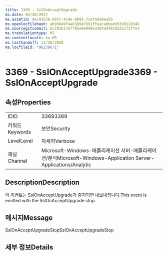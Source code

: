 ```yaml
---
title: 3369 - SslOnAcceptUpgrade
ms.date: 03/30/2017
ms.assetid: dec93b38-d97c-4c9e-8891-7cefa0a8aa5b
ms.openlocfilehash: ab99849f4a8389e7691ffaaca6bae693dd120346
ms.sourcegitcommit: bc293b14af795e0e999e3304dd40c0222cf2ffe4
ms.translationtype: MT
ms.contentlocale: ko-KR
ms.lasthandoff: 11/26/2020
ms.locfileid: "96259671"
---
```

# <a name="3369---sslonacceptupgrade"></a><span data-ttu-id="7d31e-102">3369 - SslOnAcceptUpgrade</span><span class="sxs-lookup"><span data-stu-id="7d31e-102">3369 - SslOnAcceptUpgrade</span></span>

## <a name="properties"></a><span data-ttu-id="7d31e-103">속성</span><span class="sxs-lookup"><span data-stu-id="7d31e-103">Properties</span></span>  
  
|||  
|-|-|  
|<span data-ttu-id="7d31e-104">ID</span><span class="sxs-lookup"><span data-stu-id="7d31e-104">ID</span></span>|<span data-ttu-id="7d31e-105">3369</span><span class="sxs-lookup"><span data-stu-id="7d31e-105">3369</span></span>|  
|<span data-ttu-id="7d31e-106">키워드</span><span class="sxs-lookup"><span data-stu-id="7d31e-106">Keywords</span></span>|<span data-ttu-id="7d31e-107">보안</span><span class="sxs-lookup"><span data-stu-id="7d31e-107">Security</span></span>|  
|<span data-ttu-id="7d31e-108">Level</span><span class="sxs-lookup"><span data-stu-id="7d31e-108">Level</span></span>|<span data-ttu-id="7d31e-109">자세히</span><span class="sxs-lookup"><span data-stu-id="7d31e-109">Verbose</span></span>|  
|<span data-ttu-id="7d31e-110">채널</span><span class="sxs-lookup"><span data-stu-id="7d31e-110">Channel</span></span>|<span data-ttu-id="7d31e-111">Microsoft-Windows-애플리케이션 서버-애플리케이션/분석</span><span class="sxs-lookup"><span data-stu-id="7d31e-111">Microsoft-Windows-Application Server-Applications/Analytic</span></span>|  
  
## <a name="description"></a><span data-ttu-id="7d31e-112">Description</span><span class="sxs-lookup"><span data-stu-id="7d31e-112">Description</span></span>  

 <span data-ttu-id="7d31e-113">이 이벤트는 SslOnAcceptUpgrade가 중지되면 내보내집니다.</span><span class="sxs-lookup"><span data-stu-id="7d31e-113">This event is emitted with the SslOnAcceptUpgrade stop.</span></span>  
  
## <a name="message"></a><span data-ttu-id="7d31e-114">메시지</span><span class="sxs-lookup"><span data-stu-id="7d31e-114">Message</span></span>  

 <span data-ttu-id="7d31e-115">SslOnAcceptUpgradeStop</span><span class="sxs-lookup"><span data-stu-id="7d31e-115">SslOnAcceptUpgradeStop</span></span>  
  
## <a name="details"></a><span data-ttu-id="7d31e-116">세부 정보</span><span class="sxs-lookup"><span data-stu-id="7d31e-116">Details</span></span>

